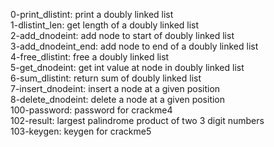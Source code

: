 0-print_dlistint: print a doubly linked list  
1-dlistint_len: get length of a doubly linked list  
2-add_dnodeint: add node to start of doubly linked list  
3-add_dnodeint_end: add node to end of a doubly linked list  
4-free_dlistint: free a doubly linked list  
5-get_dnodeint: get int value at node in doubly linked list  
6-sum_dlistint: return sum of doubly linked list  
7-insert_dnodeint: insert a node at a given position  
8-delete_dnodeint: delete a node at a given position  
100-password: password for crackme4  
102-result: largest palindrome product of two 3 digit numbers  
103-keygen: keygen for crackme5  
